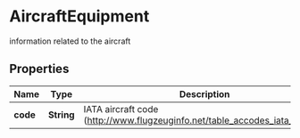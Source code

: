 

# AircraftEquipment

information related to the aircraft

## Properties

| Name | Type | Description | Notes |
|------------ | ------------- | ------------- | -------------|
|**code** | **String** | IATA aircraft code (http://www.flugzeuginfo.net/table_accodes_iata_en.php)  |  [optional] |



